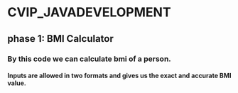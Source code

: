 # CVIP_JAVADEVELOPMENT
## phase 1: BMI Calculator 
### By this code we can calculate bmi of a person.
#### Inputs are allowed in two formats and gives us the exact and accurate BMI value.

